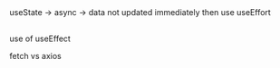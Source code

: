 ## <!-- https://dev.to/shareef/react-usestate-hook-is-asynchronous-1hia -->

useState -> async -> data not updated immediately then use useEffort

## <!-- https://blog.bitsrc.io/writing-your-own-custom-hooks-4fbcf77e112e -->

## <!-- https://blog.bitsrc.io/10-react-custom-hooks-you-should-have-in-your-toolbox-aa27d3f5564d -->

## <!-- https://dev.to/salehmubashar/useref-or-usestate-which-is-better-258j -->

## <!-- https://sergiodxa.com/articles/next-swr-prefetch -->

## <!-- https://www.linkedin.com/pulse/website-accessibility-what-aria-why-does-matter-quick-mercedes?trk=articles_directory#:~:text=Adding%20ARIA%20to%20HTML%20can,%2C%20aria%2Dlabel%2C%20etc.-->

## <!-- https://www.w3.org/WAI/ARIA/apg/example-index/combobox/combobox-select-only.html -->

## <!--  https://www.youtube.com/watch?v=QQYeipc_cik -->

use of useEffect

fetch vs axios

  <!-- // The Promise returned from fetch() won’t reject on HTTP error status even
  // if the response is an HTTP 404 or 500".That's why the catch block is ignored
  // in case of status 500: the promise resolves and no error is thrown
  // fetch() response exposes a ok property to check whether the request succeeded or not -->
